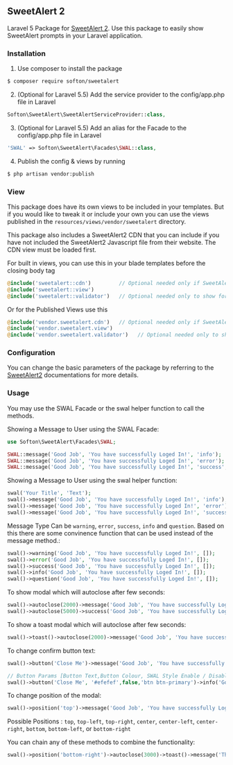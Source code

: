 ## SweetAlert 2

Laravel 5 Package for [SweetAlert 2](https://github.com/sweetalert2/sweetalert2/). Use this package to easily show SweetAlert prompts in your Laravel application.

### Installation

1. Use composer to install the package

```bash
$ composer require softon/sweetalert
```

2. (Optional for Laravel 5.5) Add the service provider to the config/app.php file in Laravel

```php    
Softon\SweetAlert\SweetAlertServiceProvider::class,
```

3. (Optional for Laravel 5.5) Add an alias for the Facade to the config/app.php file in Laravel<br>

```php   
'SWAL' => Softon\SweetAlert\Facades\SWAL::class,
```
      
4. Publish the config & views by running <br>

```bash
$ php artisan vendor:publish
```

### View

This package does have its own views to be included in your templates. But if you would like to tweak it or include your own you can use the views published in the `resources/views/vendor/sweetalert` directory. 

This package also includes a SweetAlert2 CDN that you can include if you have not included the SweetAlert2 Javascript file from their website. The CDN view must be loaded first.

For built in views, you can use this in your blade templates before the closing body tag

```php
@include('sweetalert::cdn')         // Optional needed only if SweetAlert2 files are not inserted by the developer 
@include('sweetalert::view')
@include('sweetalert::validator')   // Optional needed only to show form validation errors automatically
```

Or for the Published Views use this

```php
@include('vendor.sweetalert.cdn')   // Optional needed only if SweetAlert2 files are not inserted by the developer
@include('vendor.sweetalert.view')
@include('vendor.sweetalert.validator')   // Optional needed only to show form validation errors automatically
```

### Configuration

You can change the basic parameters of the package by referring to the [SweetAlert2](https://github.com/sweetalert2/sweetalert2/) documentations for more details.

### Usage

You may use the SWAL Facade or the swal helper function to call the methods.

Showing a Message to User using the SWAL Facade:

```php
use Softon\SweetAlert\Facades\SWAL;  

SWAL::message('Good Job', 'You have successfully Loged In!', 'info');  
SWAL::message('Good Job', 'You have successfully Loged In!', 'error');  
SWAL::message('Good Job', 'You have successfully Loged In!', 'success', ['timer' => 2000]);
 ```

Showing a Message to User using the swal helper function:

```php
swal('Your Title', 'Text');
swal()->message('Good Job', 'You have successfully Loged In!', 'info');  
swal()->message('Good Job', 'You have successfully Loged In!', 'error');  
swal()->message('Good Job', 'You have successfully Loged In!', 'success', ['timer' => 2000]);
```

Message Type Can be `warning`, `error`, `success`, `info` and `question`. Based on this there are some convinence function that can be used instead of the message method.:

```php
swal()->warning('Good Job', 'You have successfully Loged In!', []);
swal()->error('Good Job', 'You have successfully Loged In!', []);
swal()->success('Good Job', 'You have successfully Loged In!', []);
swal()->info('Good Job', 'You have successfully Loged In!', []);
swal()->question('Good Job', 'You have successfully Loged In!', []);
```

To show modal which will autoclose after few seconds:

```php 
swal()->autoclose(2000)->message('Good Job', 'You have successfully Loged In!', 'info'); 
swal()->autoclose(5000)->success('Good Job', 'You have successfully Loged In!'); 
```

To show a toast modal which will autoclose after few seconds:

```php 
swal()->toast()->autoclose(2000)->message('Good Job', 'You have successfully Loged In!', 'info'); 
```

To change confirm button text:

```php 
swal()->button('Close Me')->message('Good Job', 'You have successfully Loged In!', 'info'); 

// Button Params [Button Text,Button Colour, SWAL Style Enable / Disable, Style Class for Buttons]
swal()->button('Close Me', '#efefef',false,'btn btn-primary')->info('Good Job', 'You have successfully Loged In!'); 
```

To change position of the modal:

```php 
swal()->position('top')->message('Good Job', 'You have successfully Loged In!', 'info'); 
```

Possible Positions : `top`, `top-left`, `top-right`, `center`, `center-left`, `center-right`, `bottom`, `bottom-left`, or `bottom-right`

You can chain any of these methods to combine the functionality:

```php 
swal()->position('bottom-right')->autoclose(3000)->toast()->message('This is A Custom Message');
```
